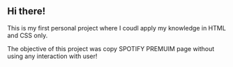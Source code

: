 ## Hi there!

This is my first personal project where I coudl apply my knowledge in HTML and CSS only.

The objective of this project was copy SPOTIFY PREMUIM page without using any interaction with user!
